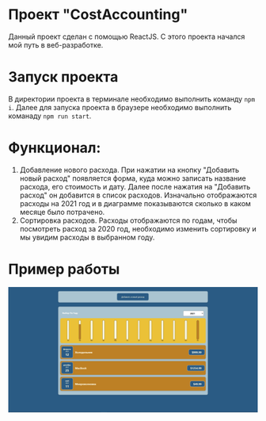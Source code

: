 # Проект "CostAccounting"
Данный проект сделан с помощью ReactJS. С этого проекта начался мой путь в веб-разработке. 
# Запуск проекта
В директории проекта в терминале необходимо выполнить команду `npm i`. Далее для запуска проекта в браузере необходимо выполнить команаду `npm run start`.
# Функционал: 
1. Добавление нового расхода. При нажатии на кнопку "Добавить новый расход" появляется форма, куда можно записать название расхода, его стоимость и дату. Далее после нажатия на "Добавить расход" он добавится в список расходов. Изначально отображаются расходы на 2021 год и в диаграмме показываются сколько в каком месяце было потрачено.
2. Сортировка расходов. Расходы отображаются по годам, чтобы посмотреть расход за 2020 год, необходимо изменить сортировку и мы увидим расходы в выбранном году.
# Пример работы
![img](/public/screen.png)

